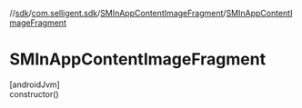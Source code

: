 //[sdk](../../../index.md)/[com.selligent.sdk](../index.md)/[SMInAppContentImageFragment](index.md)/[SMInAppContentImageFragment](-s-m-in-app-content-image-fragment.md)

# SMInAppContentImageFragment

[androidJvm]\
constructor()
